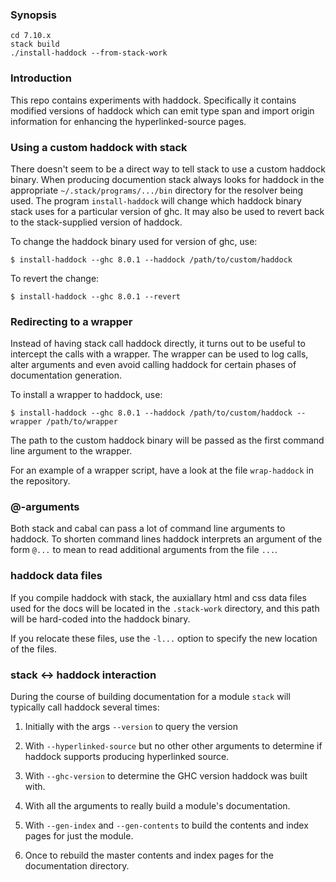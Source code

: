 
### Synopsis

    cd 7.10.x
    stack build
    ./install-haddock --from-stack-work

### Introduction

This repo contains experiments with haddock. Specifically it
contains modified versions of haddock which can emit type span
and import origin information for enhancing the hyperlinked-source
pages.

### Using a custom haddock with stack

There doesn't seem to be a direct way to tell stack to use
a custom haddock binary. When producing documention
stack always looks for haddock
in the appropriate `~/.stack/programs/.../bin` directory
for the resolver being used.  The program `install-haddock`
will change which haddock binary stack uses for a particular
version of ghc. It may also be used to revert back to the
stack-supplied version of haddock.

To change the haddock binary used for version of ghc, use:

    $ install-haddock --ghc 8.0.1 --haddock /path/to/custom/haddock 

To revert the change:

    $ install-haddock --ghc 8.0.1 --revert

### Redirecting to a wrapper

Instead of having stack call haddock directly, it turns out to be useful
to intercept the calls with a wrapper. The wrapper can be used to
log calls, alter arguments and even avoid calling haddock for certain
phases of documentation generation.

To install a wrapper to haddock, use:

    $ install-haddock --ghc 8.0.1 --haddock /path/to/custom/haddock --wrapper /path/to/wrapper

The path to the custom haddock binary will be passed as the first command line
argument to the wrapper.

For an example of a wrapper script, have a look at the file `wrap-haddock` in
the repository.

### @-arguments

Both stack and cabal can pass a lot of command line arguments to haddock.
To shorten command lines haddock interprets an argument of the form `@...`
to mean to read additional arguments from the file `...`.

### haddock data files

If you compile haddock with stack, the auxiallary html and css data files
used for the docs will be located in the `.stack-work` directory, and this
path will be hard-coded into the haddock binary.

If you relocate these files, use the `-l...` option to specify the
new location of the files.

### stack <-> haddock interaction

During the course of building documentation for a module
`stack` will typically call haddock several times:

1. Initially with the args `--version` to query the version

2. With `--hyperlinked-source` but no other other arguments to
determine if haddock supports producing hyperlinked source.

3. With `--ghc-version` to determine the GHC version haddock
was built with.

4. With all the arguments to really build a module's documentation.

5. With `--gen-index` and `--gen-contents` to build the contents and index pages for just the module.

6. Once to rebuild the master contents and index pages for the documentation directory.

